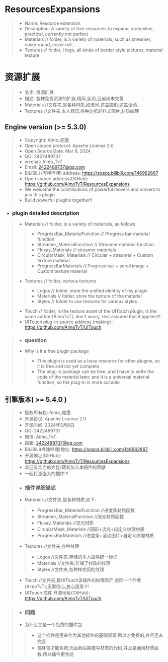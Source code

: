 # ResourcesExpansions
> - Name: Resource extension
> - Description: A variety of free resources to expand, streamline, practical, currently not perfect
> - Materials // folder, is a variety of materials, such as streamer, cover round, cover roll...
> - Textures // folder, I logo, all kinds of border style pictures, material texture

# 资源扩展
> - 名字: 资源扩展
> - 描述: 各种免费资源的扩展,精简,实用,目前尚未完善
> - Materials //文件夹,是各种材质,如流光,遮盖圆形,遮盖滚动...
> - Textures //文件夹,本人标识,各种边框的样式图片,材质纹理

## Engine version (>= 5.3.0)

> - Copyright: Aimo\_皑墨
> - Open source protocol: Apache License 2.0
> - Open Source Date: Mar 8, 2024
> - QQ: 2422489737
> - wechat: Aimo_TvT
> - Email: 2422489737@qq.com
> - BiLiBiLi (哔哩哔哩) address: https://space.bilibili.com/146962867
> - Open source address(GitHub): https://github.com/AimoTvT/ResourcesExpansions
> - We welcome the contributions of powerful movers and movers to join this plugin
> - Build powerful plugins together!!

- ### plugin detailed description
> - Materials // folder, is a variety of materials, as follows:
>> - ProgressBar_MaterialFunction // Progress bar material function
>> - Streamer_MaterialFunction // Streamer material function
>> - Fluxay_Materials // streamer materials
>> - CircularMask_Materials // Circular + streamer + Custom texture material
>> - ProgressBarMaterials // Progress bar + scroll image + Custom texture material
> - Textures // folder, various textures
>> - Logos // folder, store the unified identity of my plugin
>> - Materials // folder, store the texture of the material
>> - Styles // folder to use textures for various styles
> - Touch // folder, is the texture asset of the UITouch plugin, is the same author (AimoTvT), don't worry, rest assured that it applies!!!
> - UITouch plug-in source address (making) : https://github.com/AimoTvT/UITouch

> - ### question
> - Why is it a free plugin package
>> - This plugin is used as a base resource for other plugins, so it is free and not yet complete
>> - The plug-in package can be free, and I have to write the code of the material later, and it is a universal material function, so the plug-in is more suitable

## 引擎版本( >= 5.4.0 )

> - 版权所有权: Aimo\_皑墨
> - 开源协议: Apache License 2.0
> - 开源时间: 2024年3月8日
> - QQ: 2422489737
> - 微信: Aimo_TvT
> - 邮箱: 2422489737@qq.com
> - BiLiBiLi(哔哩哔哩)地址: https://space.bilibili.com/146962867
> - 开源地址(GitHub): https://github.com/AimoTvT/ResourcesExpansions
> - 欢迎有实力的大佬/萌新加入本插件的贡献
> - 一起打造强大的插件!!!

> - ### 插件详细描述
> - Materials //文件夹,是各种材质,如下: 
>> - ProgressBar_MaterialFunction //进度条材质函数
>> - Streamer_MaterialFunction //流光材质函数
>> - Fluxay_Materials //流光材质
>> - CircularMask_Materials //圆形+流光+自定义纹理材质
>> - ProgressBarMaterials //进度条+滚动图片+自定义纹理材质
> - Textures //文件夹,各种纹理
>> - Logos //文件夹,存储的本人插件统一标识
>> - Materials //文件夹,存储了材质的纹理
>> - Styles //文件夹,各种样式用的纹理
> - Touch //文件夹,是UITouch该插件的纹理资产,是同一个作者(AimoTvT),无需担心,放心适用 !!! 
> - UITouch 插件 开源地址(GitHub): https://github.com/AimoTvT/UITouch

> - ### 问题
> - 为什么它是一个免费的插件包
>> - 这个插件是用来作为其他插件的基础资源,所以才免费的,并且还未完善
>> - 插件包才能免费,而且我后期要写材质的代码,并且是通用材质函数,所以插件更合适

